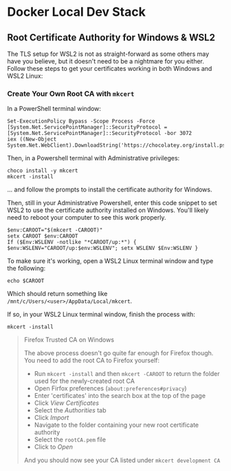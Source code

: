 # Docker Local Dev Stack

## Root Certificate Authority for Windows & WSL2

The TLS setup for WSL2 is not as straight-forward as some others may have you believe, but it doesn't need to be a nightmare for you either.  Follow these steps to get your certificates working in both Windows and WSL2 Linux:

### Create Your Own Root CA with `mkcert`

In a PowerShell terminal window:

```shell
Set-ExecutionPolicy Bypass -Scope Process -Force
[System.Net.ServicePointManager]::SecurityProtocol = [System.Net.ServicePointManager]::SecurityProtocol -bor 3072
iex ((New-Object System.Net.WebClient).DownloadString('https://chocolatey.org/install.ps1'))
```

Then, in a Powershell terminal with Administrative privileges:

```shell
choco install -y mkcert
mkcert -install
```

... and follow the prompts to install the certificate authority for Windows.

Then, still in your Administrative Powershell, enter this code snippet to set WSL2 to use the certificate authority installed on Windows.  You'll likely need to reboot your computer to see this work properly.

```shell
$env:CAROOT="$(mkcert -CAROOT)"
setx CAROOT $env:CAROOT
If ($Env:WSLENV -notlike "*CAROOT/up:*") { $env:WSLENV="CAROOT/up:$env:WSLENV"; setx WSLENV $Env:WSLENV }
```

To make sure it's working, open a WSL2 Linux terminal window and type the following:

```shell
echo $CAROOT
```

Which should return something like `/mnt/c/Users/<user>/AppData/Local/mkcert`.  

If so, in your WSL2 Linux terminal window, finish the process with:

```shell
mkcert -install
```

> Firefox Trusted CA on Windows
> 
> The above process doesn't go quite far enough for Firefox though.  You need to add the root CA to Firefox yourself:
> 
> * Run `mkcert -install` and then `mkcert -CAROOT` to return the folder used for the newly-created root CA
> * Open Firfox preferences (`about:preferences#privacy`)
> * Enter 'certificates' into the search box at the top of the page
> * Click _View Certificates_
> * Select the _Authorities_ tab
> * Click _Import_
> * Navigate to the folder containing your new root certificate authority
> * Select the `rootCA.pem` file
> * Click to _Open_
> 
> And you should now see your CA listed under `mkcert development CA`